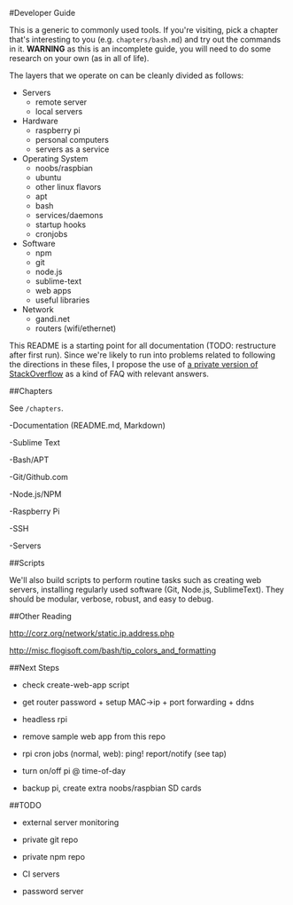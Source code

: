 #Developer Guide

This is a generic to commonly used tools. If you're visiting, pick a chapter that's interesting to you (e.g. `chapters/bash.md`) and try out the commands in it. **WARNING** as this is an incomplete guide, you will need to do some research on your own (as in all of life).

The layers that we operate on can be cleanly divided as follows:

- Servers
	- remote server
	- local servers
- Hardware
	- raspberry pi
	- personal computers
	- servers as a service
- Operating System
	- noobs/raspbian
	- ubuntu
	- other linux flavors
	- apt
	- bash
	- services/daemons
	- startup hooks
	- cronjobs
- Software
	- npm
	- git
	- node.js
	- sublime-text
	- web apps
	- useful libraries
- Network
	- gandi.net
	- routers (wifi/ethernet)


This README is a starting point for all documentation (TODO: restructure after first run). Since we're likely to run into problems related to following the directions in these files, I propose the use of [a private version of StackOverflow](https://stackoverflow.com/channels) as a kind of FAQ with relevant answers.


##Chapters

See `/chapters`.

-Documentation (README.md, Markdown)

-Sublime Text

-Bash/APT

-Git/Github.com

-Node.js/NPM

-Raspberry Pi

-SSH

-Servers

##Scripts

We'll also build scripts to perform routine tasks such as creating web servers, installing regularly used software (Git, Node.js, SublimeText). They should be modular, verbose, robust, and easy to debug.


##Other Reading

http://corz.org/network/static.ip.address.php

http://misc.flogisoft.com/bash/tip_colors_and_formatting

##Next Steps

- check create-web-app script

- get router password + setup MAC->ip + port forwarding + ddns

- headless rpi

- remove sample web app from this repo

- rpi cron jobs (normal, web): ping! report/notify (see tap)

- turn on/off pi @ time-of-day

- backup pi, create extra noobs/raspbian SD cards


##TODO

- external server monitoring

- private git repo

- private npm repo

- CI servers

- password server

















